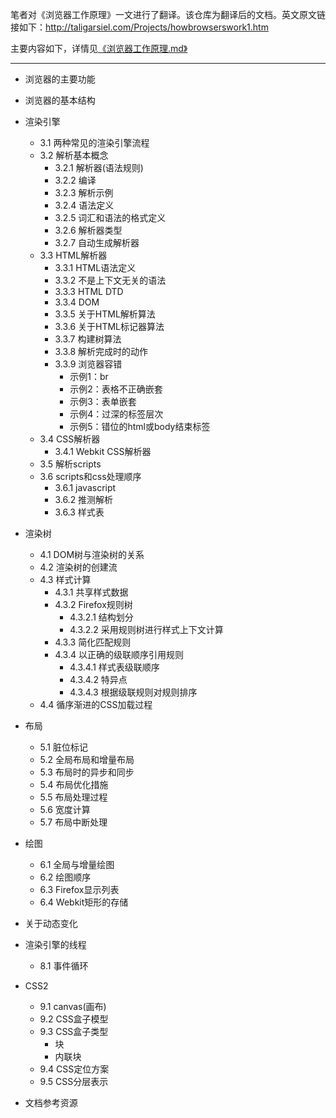 笔者对《浏览器工作原理》一文进行了翻译。该仓库为翻译后的文档。英文原文链接如下：<http://taligarsiel.com/Projects/howbrowserswork1.htm>

主要内容如下，详情见[《浏览器工作原理.md》](./浏览器工作原理.md)

<hr>

- 浏览器的主要功能


- 浏览器的基本结构


- 渲染引擎
  - 3.1 两种常见的渲染引擎流程
  - 3.2 解析基本概念
    - 3.2.1 解析器(语法规则)
    - 3.2.2 编译
    - 3.2.3 解析示例
    - 3.2.4 语法定义
    - 3.2.5 词汇和语法的格式定义
    - 3.2.6 解析器类型
    - 3.2.7 自动生成解析器
  - 3.3 HTML解析器
    - 3.3.1 HTML语法定义
    - 3.3.2 不是上下文无关的语法
    - 3.3.3 HTML DTD
    - 3.3.4 DOM
    - 3.3.5 关于HTML解析算法
    - 3.3.6 关于HTML标记器算法
    - 3.3.7 构建树算法
    - 3.3.8 解析完成时的动作
    - 3.3.9 浏览器容错
      - 示例1：br
      - 示例2：表格不正确嵌套
      - 示例3：表单嵌套
      - 示例4：过深的标签层次
      - 示例5：错位的html或body结束标签
  - 3.4 CSS解析器
    - 3.4.1 Webkit CSS解析器
  - 3.5 解析scripts
  - 3.6 scripts和css处理顺序
    - 3.6.1 javascript
    - 3.6.2 推测解析
    - 3.6.3 样式表


- 渲染树
  - 4.1 DOM树与渲染树的关系
  - 4.2 渲染树的创建流
  - 4.3 样式计算
    - 4.3.1 共享样式数据
    - 4.3.2 Firefox规则树
      - 4.3.2.1 结构划分
      - 4.3.2.2 采用规则树进行样式上下文计算
    - 4.3.3 简化匹配规则
    - 4.3.4 以正确的级联顺序引用规则
      - 4.3.4.1 样式表级联顺序
      - 4.3.4.2 特异点
      - 4.3.4.3 根据级联规则对规则排序
  - 4.4 循序渐进的CSS加载过程


- 布局
  - 5.1 脏位标记
  - 5.2 全局布局和增量布局
  - 5.3 布局时的异步和同步
  - 5.4 布局优化措施
  - 5.5 布局处理过程
  - 5.6 宽度计算
  - 5.7 布局中断处理


- 绘图
  - 6.1 全局与增量绘图
  - 6.2 绘图顺序
  - 6.3 Firefox显示列表	
  - 6.4 Webkit矩形的存储


- 关于动态变化


- 渲染引擎的线程
  - 8.1 事件循环


- CSS2
  - 9.1 canvas(画布)
  - 9.2 CSS盒子模型
  - 9.3 CSS盒子类型
    - 块
    - 内联块
  - 9.4 CSS定位方案
  - 9.5 CSS分层表示


- 文档参考资源